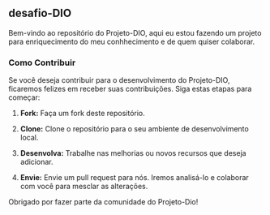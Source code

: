 ## desafio-DIO

Bem-vindo ao repositório do Projeto-DIO, aqui eu estou fazendo um projeto para enriquecimento do meu conhhecimento e de quem quiser colaborar.

### Como Contribuir

Se você deseja contribuir para o desenvolvimento do Projeto-DIO, ficaremos felizes em receber suas contribuições. Siga estas etapas para começar:

1. **Fork:** Faça um fork deste repositório.

2. **Clone:** Clone o repositório para o seu ambiente de desenvolvimento local.

3. **Desenvolva:** Trabalhe nas melhorias ou novos recursos que deseja adicionar.

4. **Envie:** Envie um pull request para nós. Iremos analisá-lo e colaborar com você para mesclar as alterações.

Obrigado por fazer parte da comunidade do Projeto-Dio!
